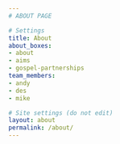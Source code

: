```yaml
---
# ABOUT PAGE

# Settings
title: About
about_boxes:
- about
- aims
- gospel-partnerships
team_members:
- andy
- des
- mike

# Site settings (do not edit)
layout: about
permalink: /about/
---
```

